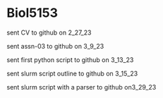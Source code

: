 # Biol5153
sent CV to github on 2_27_23 

sent assn-03 to github on 3_9_23 

sent first python script to github on 3_13_23 

sent slurm script outline to github on 3_15_23

sent slurm script with a parser to github on3_29_23
